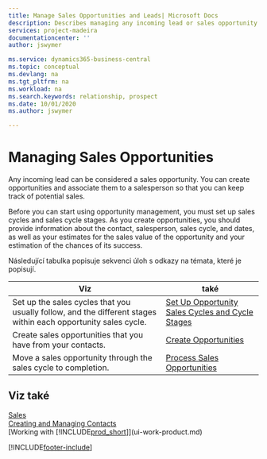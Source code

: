 ```yaml
---
title: Manage Sales Opportunities and Leads| Microsoft Docs
description: Describes managing any incoming lead or sales opportunity in Business Central,  and associating the opportunity with a salesperson to keep track of potential sales.
services: project-madeira
documentationcenter: ''
author: jswymer

ms.service: dynamics365-business-central
ms.topic: conceptual
ms.devlang: na
ms.tgt_pltfrm: na
ms.workload: na
ms.search.keywords: relationship, prospect
ms.date: 10/01/2020
ms.author: jswymer

---
```

# Managing Sales Opportunities
Any incoming lead can be considered a sales opportunity. You can create opportunities and associate them to a salesperson so that you can keep track of potential sales.

Before you can start using opportunity management, you must set up sales cycles and sales cycle stages. As you create opportunities, you should provide information about the contact, salesperson, sales cycle, and dates, as well as your estimates for the sales value of the opportunity and your estimation of the chances of its success.

Následující tabulka popisuje sekvenci úloh s odkazy na témata, které je popisují.

| Viz | také |
| --- | --- |
| Set up the sales cycles that you usually follow, and the different stages within each opportunity sales cycle. | [Set Up Opportunity Sales Cycles and Cycle Stages](marketing-how-setup-opportunity-sales-cycles-stages.md) |
| Create sales opportunities that you have from your contacts. | [Create Opportunities](marketing-how-create-opportunities.md) |
| Move a sales opportunity through the sales cycle to completion. | [Process Sales Opportunities](marketing-processing-sales-opportunities.md) |

## Viz také
[Sales](sales-manage-sales.md)  
[Creating and Managing Contacts](marketing-contacts.md)  
[Working with [!INCLUDE[prod_short](includes/prod_short.md)]](ui-work-product.md)


[!INCLUDE[footer-include](includes/footer-banner.md)]